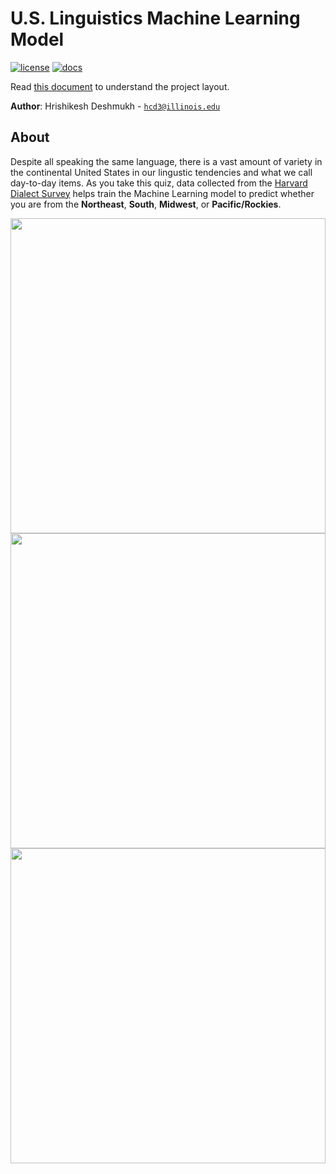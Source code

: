 # U.S. Linguistics Machine Learning Model

[![license](https://img.shields.io/badge/license-MIT-green)](LICENSE)
[![docs](https://img.shields.io/badge/docs-yes-brightgreen)](docs/README.md)

Read [this document](https://cliutils.gitlab.io/modern-cmake/chapters/basics/structure.html) to understand the project
layout.

**Author**: Hrishikesh Deshmukh - [`hcd3@illinois.edu`](mailto:hcd3@illinois.edu)

## About

Despite all speaking the same language, there is a vast amount of variety in the continental United
States in our lingustic tendencies and what we call day-to-day items.  As you take this quiz, data collected
from the [Harvard Dialect Survey](http://www4.uwm.edu/FLL/linguistics/dialect/maps.html) helps train
the Machine Learning model to predict whether you are from the **Northeast**, **South**, **Midwest**, or 
**Pacific/Rockies**.

<img src="https://github.com/CS126SP20/final-project-hcd3/blob/master/data/Title126.png" height="504" width="504" alt="">

<img src="https://github.com/CS126SP20/final-project-hcd3/blob/master/data/Question126.png" height="504" width="504" alt="">

<img src="https://github.com/CS126SP20/final-project-hcd3/blob/master/data/Prediction126.png" height="504" width="504" alt="">

